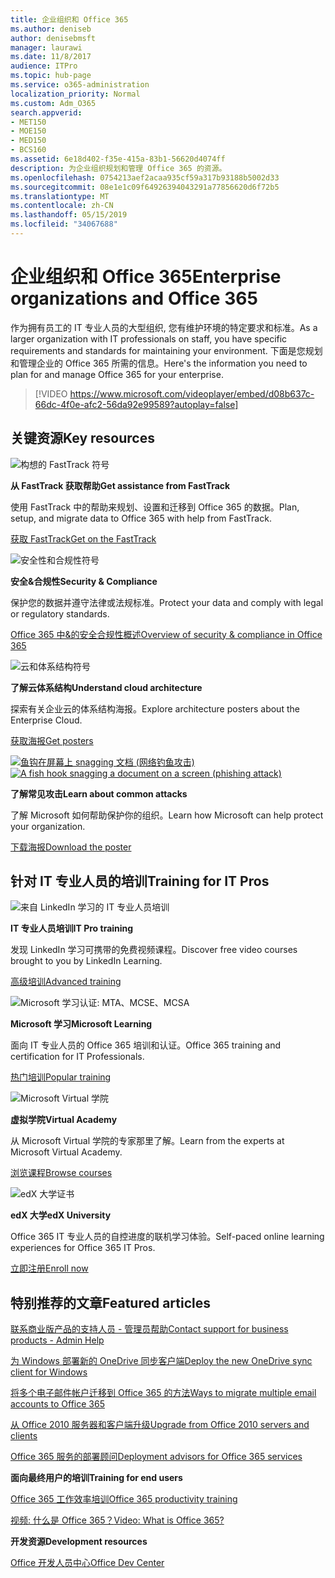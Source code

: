 ```yaml
---
title: 企业组织和 Office 365
ms.author: deniseb
author: denisebmsft
manager: laurawi
ms.date: 11/8/2017
audience: ITPro
ms.topic: hub-page
ms.service: o365-administration
localization_priority: Normal
ms.custom: Adm_O365
search.appverid:
- MET150
- MOE150
- MED150
- BCS160
ms.assetid: 6e18d402-f35e-415a-83b1-56620d4074ff
description: 为企业组织规划和管理 Office 365 的资源。
ms.openlocfilehash: 0754213aef2acaa935cf59a317b93188b5002d33
ms.sourcegitcommit: 08e1e1c09f64926394043291a77856620d6f72b5
ms.translationtype: MT
ms.contentlocale: zh-CN
ms.lasthandoff: 05/15/2019
ms.locfileid: "34067688"
---
```

# <a name="enterprise-organizations-and-office-365"></a><span data-ttu-id="50836-103">企业组织和 Office 365</span><span class="sxs-lookup"><span data-stu-id="50836-103">Enterprise organizations and Office 365</span></span>

<span data-ttu-id="50836-104">作为拥有员工的 IT 专业人员的大型组织, 您有维护环境的特定要求和标准。</span><span class="sxs-lookup"><span data-stu-id="50836-104">As a larger organization with IT professionals on staff, you have specific requirements and standards for maintaining your environment.</span></span> <span data-ttu-id="50836-105">下面是您规划和管理企业的 Office 365 所需的信息。</span><span class="sxs-lookup"><span data-stu-id="50836-105">Here's the information you need to plan for and manage Office 365 for your enterprise.</span></span>
  

> [!VIDEO https://www.microsoft.com/videoplayer/embed/d08b637c-66dc-4f0e-afc2-56da92e99589?autoplay=false]
  
## <a name="key-resources"></a><span data-ttu-id="50836-106">关键资源</span><span class="sxs-lookup"><span data-stu-id="50836-106">Key resources</span></span>

![构想的 FastTrack 符号](media/263443cf-d8bd-460b-ac46-a08323551f3f.png)
  
 <span data-ttu-id="50836-108">**从 FastTrack 获取帮助**</span><span class="sxs-lookup"><span data-stu-id="50836-108">**Get assistance from FastTrack**</span></span>
  
<span data-ttu-id="50836-109">使用 FastTrack 中的帮助来规划、设置和迁移到 Office 365 的数据。</span><span class="sxs-lookup"><span data-stu-id="50836-109">Plan, setup, and migrate data to Office 365 with help from FastTrack.</span></span>
  
[<span data-ttu-id="50836-110">获取 FastTrack</span><span class="sxs-lookup"><span data-stu-id="50836-110">Get on the FastTrack</span></span>](https://go.microsoft.com/fwlink/?linkid=238431)
  
![安全性和合规性符号](media/f96c2cdf-d151-4f44-bb11-20bb7f366a21.png)
  
 <span data-ttu-id="50836-112">**安全&amp;合规性**</span><span class="sxs-lookup"><span data-stu-id="50836-112">**Security &amp; Compliance**</span></span>
  
<span data-ttu-id="50836-113">保护您的数据并遵守法律或法规标准。</span><span class="sxs-lookup"><span data-stu-id="50836-113">Protect your data and comply with legal or regulatory standards.</span></span>
  
[<span data-ttu-id="50836-114">Office 365 中&amp;的安全合规性概述</span><span class="sxs-lookup"><span data-stu-id="50836-114">Overview of security &amp; compliance in Office 365</span></span>](https://support.office.com/article/dcb83b2c-ac66-4ced-925d-50eb9698a0b2)
  
![云和体系结构符号](media/2850ac8d-4c99-4825-869e-83724c4ef54e.png)
  
 <span data-ttu-id="50836-116">**了解云体系结构**</span><span class="sxs-lookup"><span data-stu-id="50836-116">**Understand cloud architecture**</span></span>
  
<span data-ttu-id="50836-117">探索有关企业云的体系结构海报。</span><span class="sxs-lookup"><span data-stu-id="50836-117">Explore architecture posters about the Enterprise Cloud.</span></span>
  
[<span data-ttu-id="50836-118">获取海报</span><span class="sxs-lookup"><span data-stu-id="50836-118">Get posters</span></span>](https://aka.ms/cloudarch)
  
<span data-ttu-id="50836-119">[![鱼钩在屏幕上 snagging 文档 (网络钓鱼攻击)](media/dc32a996-623a-400c-9b7a-ed1b89a56948.png)](https://aka.ms/commonattacks)</span><span class="sxs-lookup"><span data-stu-id="50836-119">[![A fish hook snagging a document on a screen (phishing attack)](media/dc32a996-623a-400c-9b7a-ed1b89a56948.png)](https://aka.ms/commonattacks)</span></span>
  
 <span data-ttu-id="50836-120">**了解常见攻击**</span><span class="sxs-lookup"><span data-stu-id="50836-120">**Learn about common attacks**</span></span>
  
<span data-ttu-id="50836-121">了解 Microsoft 如何帮助保护你的组织。</span><span class="sxs-lookup"><span data-stu-id="50836-121">Learn how Microsoft can help protect your organization.</span></span>
  
[<span data-ttu-id="50836-122">下载海报</span><span class="sxs-lookup"><span data-stu-id="50836-122">Download the poster</span></span>](https://aka.ms/commonattacks)
  
## <a name="training-for-it-pros"></a><span data-ttu-id="50836-123">针对 IT 专业人员的培训</span><span class="sxs-lookup"><span data-stu-id="50836-123">Training for IT Pros</span></span>

![来自 LinkedIn 学习的 IT 专业人员培训](media/b951eac7-9d99-42b5-86a3-3058a6445077.png)
  
 <span data-ttu-id="50836-125">**IT 专业人员培训**</span><span class="sxs-lookup"><span data-stu-id="50836-125">**IT Pro training**</span></span>
  
<span data-ttu-id="50836-126">发现 LinkedIn 学习可携带的免费视频课程。</span><span class="sxs-lookup"><span data-stu-id="50836-126">Discover free video courses brought to you by LinkedIn Learning.</span></span>
  
[<span data-ttu-id="50836-127">高级培训</span><span class="sxs-lookup"><span data-stu-id="50836-127">Advanced training</span></span>](https://support.office.com/article/68cc9b95-0bdc-491e-a81f-ee70b3ec63c5.aspx)
  
![Microsoft 学习认证: MTA、MCSE、MCSA](media/8eab3b6a-5aff-423c-9c57-fd078fdebca8.png)
  
 <span data-ttu-id="50836-129">**Microsoft 学习**</span><span class="sxs-lookup"><span data-stu-id="50836-129">**Microsoft Learning**</span></span>
  
<span data-ttu-id="50836-130">面向 IT 专业人员的 Office 365 培训和认证。</span><span class="sxs-lookup"><span data-stu-id="50836-130">Office 365 training and certification for IT Professionals.</span></span>
  
[<span data-ttu-id="50836-131">热门培训</span><span class="sxs-lookup"><span data-stu-id="50836-131">Popular training</span></span>](https://go.microsoft.com/fwlink/?linkid=826247)
  
![Microsoft Virtual 学院](media/1bced083-acd6-4705-9f22-22009166a5d7.png)
  
 <span data-ttu-id="50836-133">**虚拟学院**</span><span class="sxs-lookup"><span data-stu-id="50836-133">**Virtual Academy**</span></span>
  
<span data-ttu-id="50836-134">从 Microsoft Virtual 学院的专家那里了解。</span><span class="sxs-lookup"><span data-stu-id="50836-134">Learn from the experts at Microsoft Virtual Academy.</span></span>
  
[<span data-ttu-id="50836-135">浏览课程</span><span class="sxs-lookup"><span data-stu-id="50836-135">Browse courses</span></span>](https://go.microsoft.com/fwlink/?linkid=826248)
  
![edX 大学证书](media/c52ff863-94fa-4d6e-b91f-f9057956a7b0.png)
  
 <span data-ttu-id="50836-137">**edX 大学**</span><span class="sxs-lookup"><span data-stu-id="50836-137">**edX University**</span></span>
  
<span data-ttu-id="50836-138">Office 365 IT 专业人员的自控进度的联机学习体验。</span><span class="sxs-lookup"><span data-stu-id="50836-138">Self-paced online learning experiences for Office 365 IT Pros.</span></span>
  
[<span data-ttu-id="50836-139">立即注册</span><span class="sxs-lookup"><span data-stu-id="50836-139">Enroll now</span></span>](https://go.microsoft.com/fwlink/?linkid=852994)
  
## <a name="featured-articles"></a><span data-ttu-id="50836-140">特别推荐的文章</span><span class="sxs-lookup"><span data-stu-id="50836-140">Featured articles</span></span>

[<span data-ttu-id="50836-141">联系商业版产品的支持人员 - 管理员帮助</span><span class="sxs-lookup"><span data-stu-id="50836-141">Contact support for business products - Admin Help</span></span>](https://support.office.com/article/32a17ca7-6fa0-4870-8a8d-e25ba4ccfd4b)
  
[<span data-ttu-id="50836-142">为 Windows 部署新的 OneDrive 同步客户端</span><span class="sxs-lookup"><span data-stu-id="50836-142">Deploy the new OneDrive sync client for Windows</span></span>](https://support.office.com/article/3f3a511c-30c6-404a-98bf-76f95c519668)
  
[<span data-ttu-id="50836-143">将多个电子邮件帐户迁移到 Office 365 的方法</span><span class="sxs-lookup"><span data-stu-id="50836-143">Ways to migrate multiple email accounts to Office 365</span></span>](https://support.office.com/article/0a4913fe-60fb-498f-9155-a86516418842)
  
[<span data-ttu-id="50836-144">从 Office 2010 服务器和客户端升级</span><span class="sxs-lookup"><span data-stu-id="50836-144">Upgrade from Office 2010 servers and clients</span></span>](upgrade-from-office-2010-servers-and-products.md)
  
[<span data-ttu-id="50836-145">Office 365 服务的部署顾问</span><span class="sxs-lookup"><span data-stu-id="50836-145">Deployment advisors for Office 365 services</span></span>](deployment-advisors-for-office-365.md)
  
 <span data-ttu-id="50836-146">**面向最终用户的培训**</span><span class="sxs-lookup"><span data-stu-id="50836-146">**Training for end users**</span></span>
  
[<span data-ttu-id="50836-147">Office 365 工作效率培训</span><span class="sxs-lookup"><span data-stu-id="50836-147">Office 365 productivity training</span></span>](https://support.office.com/article/af07cb6b-980d-4f33-8599-322582767408)
  
[<span data-ttu-id="50836-148">视频: 什么是 Office 365？</span><span class="sxs-lookup"><span data-stu-id="50836-148">Video: What is Office 365?</span></span>](https://support.office.com/article/847caf12-2589-452c-8aca-1c009797678b)
  
 <span data-ttu-id="50836-149">**开发资源**</span><span class="sxs-lookup"><span data-stu-id="50836-149">**Development resources**</span></span>
  
[<span data-ttu-id="50836-150">Office 开发人员中心</span><span class="sxs-lookup"><span data-stu-id="50836-150">Office Dev Center</span></span>](https://go.microsoft.com/fwlink/?linkid=615418)
  

